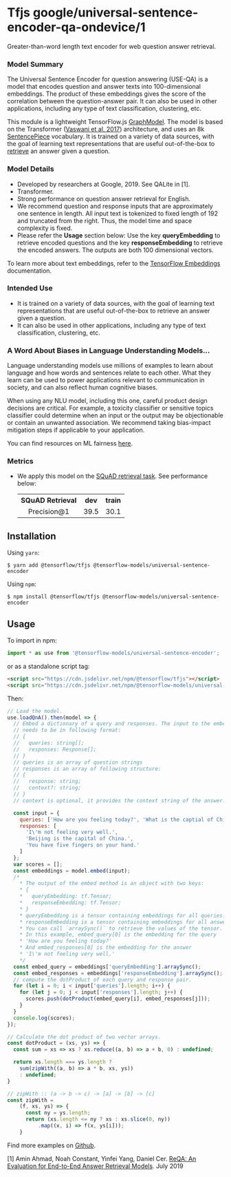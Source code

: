 # Tfjs google/universal-sentence-encoder-qa-ondevice/1

Greater-than-word length text encoder for web question answer retrieval.

<!-- asset-path: internal -->
<!-- parent-model: google/universal-sentence-encoder-qa-ondevice -->

### Model Summary

The Universal Sentence Encoder for question answering (USE-QA) is a model that
encodes question and answer texts into 100-dimensional embeddings. The product
of these embeddings gives the score of the correlation between the
question-answer pair. It can also be used in other applications, including any
type of text classification, clustering, etc.

This module is a lightweight TensorFlow.js [GraphModel](https://js.tensorflow.org/api/latest/#loadGraphModel).
The model is based on the Transformer ([Vaswani et al, 2017](https://arxiv.org/abs/1706.03762))
architecture, and uses an 8k [SentencePiece](https://github.com/google/sentencepiece)
vocabulary. It is trained on a variety of data sources, with the goal of
learning text representations that are useful out-of-the-box to
[retrieve](https://arxiv.org/abs/1907.04780) an answer given a question.

### Model Details

*   Developed by researchers at Google, 2019. See QALite in [1].
*   Transformer.
*   Strong performance on question answer retrieval for English.
*   We recommend question and response inputs that are approximately one
    sentence in length. All input text is tokenized to fixed length of 192 and
    truncated from the right. Thus, the model time and space complexity is
    fixed.
*   Please refer the __Usage__ section below: Use the key __queryEmbedding__ to
    retrieve encoded questions and the key __responseEmbedding__ to retrieve the
    encoded answers. The outputs are both 100 dimensional vectors.

To learn more about text embeddings, refer to the
[TensorFlow Embeddings](https://www.tensorflow.org/guide/embedding)
documentation.

### Intended Use

*   It is trained on a variety of data sources, with the goal of
    learning text representations that are useful out-of-the-box to retrieve an
    answer given a question.
*   It can also be used in other applications, including any type of text
    classification, clustering, etc.

### A Word About Biases in Language Understanding Models…

Language understanding models use millions of examples to learn about language
and how words and sentences relate to each other. What they learn can be used to
power applications relevant to communication in society, and can also reflect
human cognitive biases.

When using any NLU model, including this one, careful product design decisions
are critical. For example, a toxicity classifier or sensitive topics classifier
could determine when an input or the output may be objectionable or contain an
unwanted association. We recommend taking bias-impact mitigation steps if
applicable to your application.

You can find resources on ML fairness [here](https://developers.google.com/machine-learning/fairness-overview/).

### Metrics

*   We apply this model on the
    [SQuAD retrieval task](https://github.com/google/retrieval-qa-eval). See
    performance below:

    <table style="table-layout:auto;">
      <tr style="text-align:center;">
        <th>SQuAD Retrieval</th>
        <th>dev</th>
        <th>train</th>
      </tr>
      <tr style="text-align:center;">
        <td rowspan="10">Precision@1</td>
        <td rowspan="5">39.5</td>
        <td rowspan="5">30.1</td>
      </tr>
    </table>

## Installation

Using `yarn`:

    $ yarn add @tensorflow/tfjs @tensorflow-models/universal-sentence-encoder

Using `npm`:

    $ npm install @tensorflow/tfjs @tensorflow-models/universal-sentence-encoder

## Usage

To import in npm:

```js
import * as use from '@tensorflow-models/universal-sentence-encoder';
```

or as a standalone script tag:

```html
<script src="https://cdn.jsdelivr.net/npm/@tensorflow/tfjs"></script>
<script src="https://cdn.jsdelivr.net/npm/@tensorflow-models/universal-sentence-encoder"></script>
```

Then:

```js
// Load the model.
use.loadQnA().then(model => {
  // Embed a dictionary of a query and responses. The input to the embed method
  // needs to be in following format:
  // {
  //   queries: string[];
  //   responses: Response[];
  // }
  // queries is an array of question strings
  // responses is an array of following structure:
  // {
  //   response: string;
  //   context?: string;
  // }
  // context is optional, it provides the context string of the answer.

  const input = {
    queries: ['How are you feeling today?', 'What is the captial of China?'],
    responses: [
      'I\'m not feeling very well.',
      'Beijing is the capital of China.',
      'You have five fingers on your hand.'
    ]
  };
  var scores = [];
  const embeddings = model.embed(input);
  /*
    * The output of the embed method is an object with two keys:
    * {
    *   queryEmbedding: tf.Tensor;
    *   responseEmbedding: tf.Tensor;
    * }
    * queryEmbedding is a tensor containing embeddings for all queries.
    * responseEmbedding is a tensor containing embeddings for all answers.
    * You can call `arraySync()` to retrieve the values of the tensor.
    * In this example, embed_query[0] is the embedding for the query
    * 'How are you feeling today?'
    * And embed_responses[0] is the embedding for the answer
    * 'I\'m not feeling very well.'
    */
  const embed_query = embeddings['queryEmbedding'].arraySync();
  const embed_responses = embeddings['responseEmbedding'].arraySync();
  // compute the dotProduct of each query and response pair.
  for (let i = 0; i < input['queries'].length; i++) {
    for (let j = 0; j < input['responses'].length; j++) {
      scores.push(dotProduct(embed_query[i], embed_responses[j]));
    }
  }
  console.log(scores);
});

// Calculate the dot product of two vector arrays.
const dotProduct = (xs, ys) => {
  const sum = xs => xs ? xs.reduce((a, b) => a + b, 0) : undefined;

  return xs.length === ys.length ?
    sum(zipWith((a, b) => a * b, xs, ys))
    : undefined;
}

// zipWith :: (a -> b -> c) -> [a] -> [b] -> [c]
const zipWith =
    (f, xs, ys) => {
      const ny = ys.length;
      return (xs.length <= ny ? xs : xs.slice(0, ny))
          .map((x, i) => f(x, ys[i]));
    }
```

Find more examples on
[Github](https://github.com/tensorflow/tfjs-models/tree/master/universal-sentence-encoder).

[1] Amin Ahmad, Noah Constant, Yinfei Yang, Daniel Cer.
[ReQA: An Evaluation for End-to-End Answer Retrieval Models](https://arxiv.org/abs/1907.04780).
July 2019
